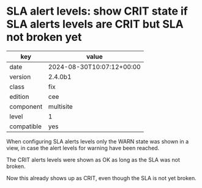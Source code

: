 [//]: # (werk v2)
# SLA alert levels: show CRIT state if SLA alerts levels are CRIT but SLA not broken yet

key        | value
---------- | ---
date       | 2024-08-30T10:07:12+00:00
version    | 2.4.0b1
class      | fix
edition    | cee
component  | multisite
level      | 1
compatible | yes

When configuring SLA alerts levels only the WARN state was shown in a view,
in case the alert levels for warning have been reached.

The CRIT alerts levels were shown as OK as long as the SLA was not broken.

Now this already shows up as CRIT, even though the SLA is not yet broken.
